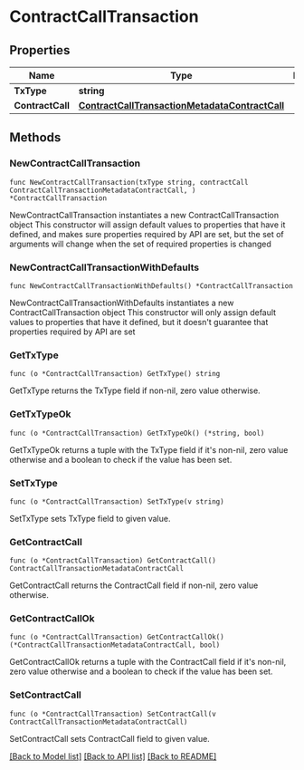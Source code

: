 # ContractCallTransaction

## Properties

Name | Type | Description | Notes
------------ | ------------- | ------------- | -------------
**TxType** | **string** |  | 
**ContractCall** | [**ContractCallTransactionMetadataContractCall**](ContractCallTransactionMetadataContractCall.md) |  | 

## Methods

### NewContractCallTransaction

`func NewContractCallTransaction(txType string, contractCall ContractCallTransactionMetadataContractCall, ) *ContractCallTransaction`

NewContractCallTransaction instantiates a new ContractCallTransaction object
This constructor will assign default values to properties that have it defined,
and makes sure properties required by API are set, but the set of arguments
will change when the set of required properties is changed

### NewContractCallTransactionWithDefaults

`func NewContractCallTransactionWithDefaults() *ContractCallTransaction`

NewContractCallTransactionWithDefaults instantiates a new ContractCallTransaction object
This constructor will only assign default values to properties that have it defined,
but it doesn't guarantee that properties required by API are set

### GetTxType

`func (o *ContractCallTransaction) GetTxType() string`

GetTxType returns the TxType field if non-nil, zero value otherwise.

### GetTxTypeOk

`func (o *ContractCallTransaction) GetTxTypeOk() (*string, bool)`

GetTxTypeOk returns a tuple with the TxType field if it's non-nil, zero value otherwise
and a boolean to check if the value has been set.

### SetTxType

`func (o *ContractCallTransaction) SetTxType(v string)`

SetTxType sets TxType field to given value.


### GetContractCall

`func (o *ContractCallTransaction) GetContractCall() ContractCallTransactionMetadataContractCall`

GetContractCall returns the ContractCall field if non-nil, zero value otherwise.

### GetContractCallOk

`func (o *ContractCallTransaction) GetContractCallOk() (*ContractCallTransactionMetadataContractCall, bool)`

GetContractCallOk returns a tuple with the ContractCall field if it's non-nil, zero value otherwise
and a boolean to check if the value has been set.

### SetContractCall

`func (o *ContractCallTransaction) SetContractCall(v ContractCallTransactionMetadataContractCall)`

SetContractCall sets ContractCall field to given value.



[[Back to Model list]](../README.md#documentation-for-models) [[Back to API list]](../README.md#documentation-for-api-endpoints) [[Back to README]](../README.md)


